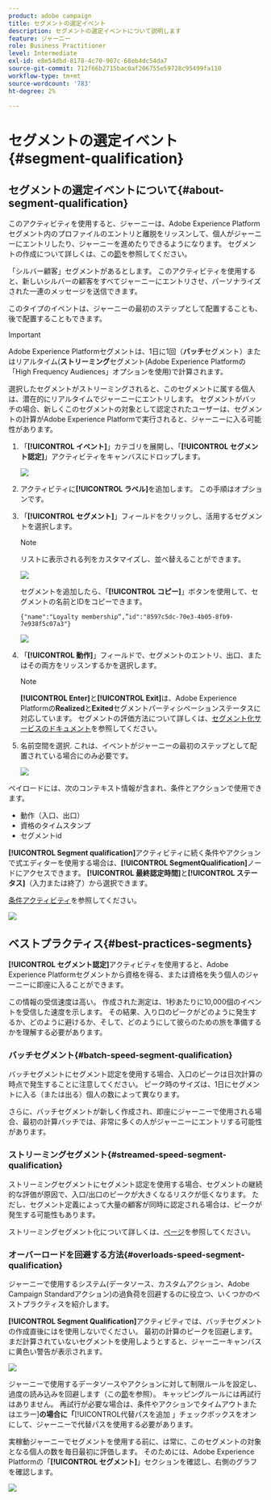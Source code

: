 ```yaml
---
product: adobe campaign
title: セグメントの選定イベント
description: セグメントの選定イベントについて説明します
feature: ジャーニー
role: Business Practitioner
level: Intermediate
exl-id: e8e54dbd-8178-4c70-907c-68eb4dc54da7
source-git-commit: 712f66b2715bac0af206755e59728c95499fa110
workflow-type: tm+mt
source-wordcount: '783'
ht-degree: 2%

---
```


# セグメントの選定イベント {#segment-qualification}

## セグメントの選定イベントについて{#about-segment-qualification}

このアクティビティを使用すると、ジャーニーは、Adobe Experience Platformセグメント内のプロファイルのエントリと離脱をリッスンして、個人がジャーニーにエントリしたり、ジャーニーを進めたりできるようになります。 セグメントの作成について詳しくは、この[節](../segment/about-segments.md)を参照してください。

「シルバー顧客」セグメントがあるとします。 このアクティビティを使用すると、新しいシルバーの顧客をすべてジャーニーにエントリさせ、パーソナライズされた一連のメッセージを送信できます。

このタイプのイベントは、ジャーニーの最初のステップとして配置することも、後で配置することもできます。

>[!IMPORTANT]
>
>Adobe Experience Platformセグメントは、1日に1回（**バッチ**&#x200B;セグメント）またはリアルタイム(**ストリーミング**&#x200B;セグメント(Adobe Experience Platformの「High Frequency Audiences」オプションを使用)で計算されます。
>
>選択したセグメントがストリーミングされると、このセグメントに属する個人は、潜在的にリアルタイムでジャーニーにエントリします。 セグメントがバッチの場合、新しくこのセグメントの対象として認定されたユーザーは、セグメントの計算がAdobe Experience Platformで実行されると、ジャーニーに入る可能性があります。


1. 「**[!UICONTROL イベント]**」カテゴリを展開し、「**[!UICONTROL セグメント認定]**」アクティビティをキャンバスにドロップします。

   ![](../assets/segment5.png)

1. アクティビティに&#x200B;**[!UICONTROL ラベル]**&#x200B;を追加します。 この手順はオプションです。

1. 「**[!UICONTROL セグメント]**」フィールドをクリックし、活用するセグメントを選択します。

   >[!NOTE]
   >
   >リストに表示される列をカスタマイズし、並べ替えることができます。

   ![](../assets/segment6.png)

   セグメントを追加したら、「**[!UICONTROL コピー]**」ボタンを使用して、セグメントの名前とIDをコピーできます。

   `{"name":"Loyalty membership“,”id":"8597c5dc-70e3-4b05-8fb9-7e938f5c07a3"}`

   ![](../assets/segment-copy.png)

1. 「**[!UICONTROL 動作]**」フィールドで、セグメントのエントリ、出口、またはその両方をリッスンするかを選択します。

   >[!NOTE]
   >
   >**[!UICONTROL Enter]**&#x200B;と&#x200B;**[!UICONTROL Exit]**&#x200B;は、Adobe Experience Platformの&#x200B;**Realized**&#x200B;と&#x200B;**Exited**&#x200B;セグメントパーティシペーションステータスに対応しています。 セグメントの評価方法について詳しくは、[セグメント化サービスのドキュメント](https://experienceleague.adobe.com/docs/experience-platform/segmentation/tutorials/evaluate-a-segment.html?lang=en#interpret-segment-results)を参照してください。

1. 名前空間を選択. これは、イベントがジャーニーの最初のステップとして配置されている場合にのみ必要です。

   ![](../assets/segment7.png)

ペイロードには、次のコンテキスト情報が含まれ、条件とアクションで使用できます。

* 動作（入口、出口）
* 資格のタイムスタンプ
* セグメントid

**[!UICONTROL Segment qualification]**&#x200B;アクティビティに続く条件やアクションで式エディターを使用する場合は、**[!UICONTROL SegmentQualification]**&#x200B;ノードにアクセスできます。 **[!UICONTROL 最終認定時間]**&#x200B;と&#x200B;**[!UICONTROL ステータス]**（入力または終了）から選択できます。

[条件アクティビティ](../building-journeys/condition-activity.md#about_condition)を参照してください。

![](../assets/segment8.png)

## ベストプラクティス{#best-practices-segments}

**[!UICONTROL セグメント認定]**&#x200B;アクティビティを使用すると、Adobe Experience Platformセグメントから資格を得る、または資格を失う個人のジャーニーに即座に入ることができます。

この情報の受信速度は高い。 作成された測定は、1秒あたりに10,000個のイベントを受信した速度を示します。 その結果、入り口のピークがどのように発生するか、どのように避けるか、そして、どのようにして彼らのための旅を準備するかを理解する必要があります。

### バッチセグメント{#batch-speed-segment-qualification}

バッチセグメントにセグメント認定を使用する場合、入口のピークは日次計算の時点で発生することに注意してください。 ピーク時のサイズは、1日にセグメントに入る（または出る）個人の数によって異なります。

さらに、バッチセグメントが新しく作成され、即座にジャーニーで使用される場合、最初の計算バッチでは、非常に多くの人がジャーニーにエントリする可能性があります。

### ストリーミングセグメント{#streamed-speed-segment-qualification}

ストリーミングセグメントにセグメント認定を使用する場合、セグメントの継続的な評価が原因で、入口/出口のピークが大きくなるリスクが低くなります。 ただし、セグメント定義によって大量の顧客が同時に認定される場合は、ピークが発生する可能性もあります。

ストリーミングセグメント化について詳しくは、[ページ](https://experienceleague.adobe.com/docs/experience-platform/segmentation/api/streaming-segmentation.html#api)を参照してください。

### オーバーロードを回避する方法{#overloads-speed-segment-qualification}

ジャーニーで使用するシステム(データソース、カスタムアクション、Adobe Campaign Standardアクション)の過負荷を回避するのに役立つ、いくつかのベストプラクティスを紹介します。

**[!UICONTROL Segment Qualification]**&#x200B;アクティビティでは、バッチセグメントの作成直後にはを使用しないでください。 最初の計算のピークを回避します。 まだ計算されていないセグメントを使用しようとすると、ジャーニーキャンバスに黄色い警告が表示されます。

![](../assets/segment-error.png)

ジャーニーで使用するデータソースやアクションに対して制限ルールを設定し、過度の読み込みを回避します（この[節](../api/capping.md)を参照）。 キャッピングルールには再試行はありません。 再試行が必要な場合は、条件やアクションでタイムアウトまたはエラー&#x200B;]**の場合に「**[!UICONTROL &#x200B;代替パスを追加 」チェックボックスをオンにして、ジャーニーで代替パスを使用する必要があります。

実稼動ジャーニーでセグメントを使用する前に、は常に、このセグメントの対象となる個人の数を毎日最初に評価します。 そのためには、Adobe Experience Platformの「**[!UICONTROL セグメント]**」セクションを確認し、右側のグラフを確認します。

![](../assets/segment-overload.png)
